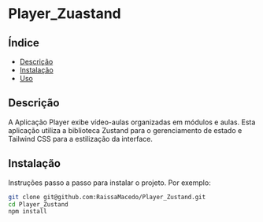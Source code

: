 # Player_Zuastand

## Índice

- [Descrição](#descrição)
- [Instalação](#instalação)
- [Uso](#uso)


## Descrição

A Aplicação Player exibe vídeo-aulas organizadas em módulos e aulas. Esta aplicação utiliza a biblioteca Zustand para o gerenciamento de estado e Tailwind CSS para a estilização da interface.


## Instalação

Instruções passo a passo para instalar o projeto. Por exemplo:

```bash
git clone git@github.com:RaissaMacedo/Player_Zustand.git
cd Player_Zustand
npm install
